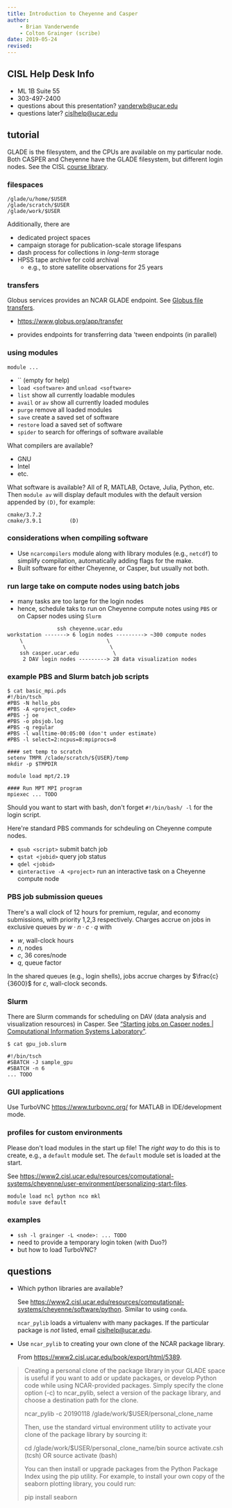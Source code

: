```yaml
---
title: Introduction to Cheyenne and Casper
author: 
    - Brian Vanderwende
    - Colton Grainger (scribe)
date: 2019-05-24
revised:
---
```


## CISL Help Desk Info

- ML 1B Suite 55
- 303-497-2400
- questions about this presentation? <vanderwb@ucar.edu>
- questions later? <cislhelp@ucar.edu>

## tutorial

GLADE is the filesystem, and the CPUs are available on my particular node. Both CASPER and Cheyenne have the GLADE filesystem, but different login nodes. See the CISL [course library](https://www2.cisl.ucar.edu/user-support/training/library).

### filespaces

```
/glade/u/home/$USER
/glade/scratch/$USER
/glade/work/$USER
```

Additionally, there are 

- dedicated project spaces
- campaign storage for publication-scale storage lifespans
- dash process for collections in *long-term* storage
- HPSS tape archive for cold archival
    - e.g., to store satellite observations for 25 years

### transfers

Globus services provides an NCAR GLADE endpoint. See [Globus file transfers](https://www2.cisl.ucar.edu/resources/storage-and-file-systems/globus-file-transfers). 

- <https://www.globus.org/app/transfer>

- provides endpoints for transferring data 'tween endpoints (in parallel)

### using modules

`module ...`

- `` (empty for help)
- `load <software>` and `unload <software>`
- `list` show all currently loadable modules
- `avail` or `av`  show all currently loaded modules
- `purge` remove all loaded modules
- `save` create a saved set of software
- `restore` load a saved set of software
- `spider` to search for offerings of software available

What compilers are available? 

- GNU
- Intel 
- etc.

What software is available? All of R, MATLAB, Octave, Julia, Python, etc. Then `module av` will display default modules with the default version appended by `(D)`, for example:

```
cmake/3.7.2
cmake/3.9.1         (D)
```

### considerations when compiling software

- Use `ncarcompilers` module along with library modules (e.g., `netcdf`) to simplify compilation, automatically adding flags for the make.
- Built software for either Cheyenne, or Casper, but usually not both.

### run large take on compute nodes using batch jobs

- many tasks are too large for the login nodes
- hence, schedule taks to run on Cheyenne compute notes using `PBS` or on Capser nodes using `Slurm`

```
                ssh cheyenne.ucar.edu
workstation -------> 6 login nodes ---------> ~300 compute nodes
    \                           \
     \                           \ 
    ssh casper.ucar.edu           \
     2 DAV login nodes ---------> 28 data visualization nodes
```

### example PBS and Slurm batch job scripts

```console
$ cat basic_mpi.pds
#!/bin/tsch
#PBS -N hello_pbs
#PBS -A <project_code>
#PBS -j oe
#PBS -o pbsjob.log
#PBS -q regular
#PBS -l walltime-00:05:00 (don't under estimate)
#PBS -l select=2:ncpus=8:mpiprocs=8

#### set temp to scratch
setenv TMPR /clade/scratch/${USER}/temp
mkdir -p $TMPDIR

module load mpt/2.19

#### Run MPT MPI program
mpiexec ... TODO
```
Should you want to start with bash, don't forget `#!/bin/bash/ -l` for the login script.

Here're standard PBS commands for schdeuling on Cheyenne compute nodes.

- `qsub <script>` submit batch job
- `qstat <jobid>` query job status
- `qdel <jobid>`
- `qinteractive -A <project>` run an interactive task on a Cheyenne compute node

### PBS job submission queues 

There's a wall clock of 12 hours for premium, regular, and economy submissions, with priority 1,2,3 respectively. Charges accrue on jobs in exclusive queues by $w \cdot n \cdot c \cdot q$ with

- $w$, wall-clock hours
- $n$, nodes
- $c$, $36$ cores/node
- $q$, queue factor

In the shared queues (e.g., login shells), jobs accrue charges by $\frac{c}{3600}$ for $c$, wall-clock seconds.

### Slurm

There are Slurm commands for scheduling on DAV (data analysis and visualization resources) in Casper. See [“Starting jobs on Casper nodes | Computational Information Systems Laboratory”](https://www2.cisl.ucar.edu/resources/computational-systems/casper/starting-jobs-casper-nodes). 

`$ cat gpu_job.slurm`

```shell
#!/bin/tsch
#SBATCH -J sample_gpu
#SBATCH -n 6 
... TODO
```

### GUI applications

Use TurboVNC <https://www.turbovnc.org/> for MATLAB in IDE/development mode.

### profiles for custom environments

Please don't load modules in the start up file! The *right way* to do this is to create, e.g., a `default` module set. The `default` module set is loaded at the start.

See <https://www2.cisl.ucar.edu/resources/computational-systems/cheyenne/user-environment/personalizing-start-files>. 

```
module load ncl python nco mkl
module save default
```

### examples

- `ssh -l grainger -L <node>: ... TODO`
- need to provide a temporary login token (with Duo?)
- but how to load TurboVNC?

## questions

- Which python libraries are available? 

  See <https://www2.cisl.ucar.edu/resources/computational-systems/cheyenne/software/python>. Similar to using `conda`.

  `ncar_pylib` loads a virtualenv with many packages. If the particular package is *not* listed, email <cislhelp@ucar.edu>.

- Use `ncar_pylib` <name and destination path> to creating your own clone of the NCAR package library.

  From <https://www2.cisl.ucar.edu/book/export/html/5389>.

> Creating a personal clone of the package library in your GLADE space is useful if you want to add or update packages, or develop Python code while using NCAR-provided packages. Simply specify the clone option (-c) to ncar_pylib, select a version of the package library, and choose a destination path for the clone.
> 
> ncar_pylib -c 20190118 /glade/work/$USER/personal_clone_name
> 
> Then, use the standard virtual environment utility to activate your clone of the package library by sourcing it:
> 
> cd /glade/work/$USER/personal_clone_name/bin
> source activate.csh (tcsh)
> OR
> source activate (bash)
> 
> You can then install or upgrade packages from the Python Package Index using the pip utility. For example, to install your own copy of the seaborn plotting library, you could run:
> 
> pip install seaborn

